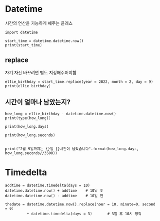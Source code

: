 # Datetime
시간의 연산을 가능하게 해주는 클래스
```
import datetime

start_time = datetime.datetime.now()
print(start_time)
```
## replace

자기 자신 바꾸려면 별도 지정해주어야함
```
ellie_birthday = start_time.replace(year = 2022, month = 2, day = 9)
print(ellie_birthday)
```


## 시간이 얼마나 남았는지?
```
how_long = ellie_birthday - datetime.datetime.now()
print(type(how_long))

print(how_long.days)

print(how_long.seconds)


print("2월 9일까지는 {}일 {}시간이 남았습니다".format(how_long.days, how_long.seconds//3600))
```
# Timedelta
```
addtime = datetime.timedelta(days = 10)
datetime.datetime.now() + addtime    # 10일 후
datetime.datetime.now() - addtime    # 10일 전

thedate = datetime.datetime.now().replace(hour = 10, minute=0, second = 0)
          + datetime.timedelta(days = 3)       # 3일 후 10시 정각

```